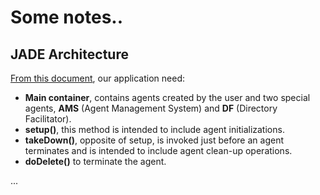 # Some notes..

## JADE Architecture
[From this document](https://jade.tilab.com/doc/tutorials/JADEProgramming-Tutorial-for-beginners.pdf), our application need:
- **Main container**, contains agents created by the user and two special agents, **AMS** (Agent Management System) and **DF** (Directory Facilitator).
- **setup()**, this method is intended to include agent initializations.
- **takeDown()**, opposite of setup, is invoked just before an agent terminates and is intended to include agent clean-up operations.
- **doDelete()** to terminate the agent.

...